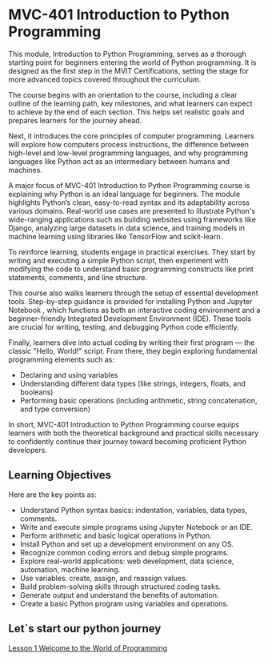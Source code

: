# MVC-401 Introduction to Python Programming
This module, Introduction to Python Programming, serves as a thorough starting point for beginners entering the world of Python programming. It is designed as the first step in the MVIT Certifications, setting the stage for more advanced topics covered throughout the curriculum.

The course begins with an orientation to the course, including a clear outline of the learning path, key milestones, and what learners can expect to achieve by the end of each section. This helps set realistic goals and prepares learners for the journey ahead.

Next, it introduces the core principles of computer programming. Learners will explore how computers process instructions, the difference between high-level and low-level programming languages, and why programming languages like Python act as an intermediary between humans and machines.

A major focus of MVC-401 Introduction to Python Programming course is explaining why Python is an ideal language for beginners. The module highlights Python’s clean, easy-to-read syntax and its adaptability across various domains. Real-world use cases are presented to illustrate Python's wide-ranging applications such as building websites using frameworks like Django, analyzing large datasets in data science, and training models in machine learning using libraries like TensorFlow and scikit-learn.

To reinforce learning, students engage in practical exercises. They start by writing and executing a simple Python script, then experiment with modifying the code to understand basic programming constructs like print statements, comments, and line structure.

This course also walks learners through the setup of essential development tools. Step-by-step guidance is provided for installing Python and Jupyter Notebook , which functions as both an interactive coding environment and a beginner-friendly Integrated Development Environment (IDE). These tools are crucial for writing, testing, and debugging Python code efficiently.

Finally, learners dive into actual coding by writing their first program — the classic "Hello, World!" script. From there, they begin exploring fundamental programming elements such as:
- Declaring and using variables
- Understanding different data types (like strings, integers, floats, and booleans)
- Performing basic operations (including arithmetic, string concatenation, and type conversion)

In short, MVC-401 Introduction to Python Programming course equips learners with both the theoretical background and practical skills necessary to confidently continue their journey toward becoming proficient Python developers.

## Learning Objectives
Here are the key points as:

- Understand Python syntax basics: indentation, variables, data types, comments.
- Write and execute simple programs using Jupyter Notebook or an IDE.
- Perform arithmetic and basic logical operations in Python.
- Install Python and set up a development environment on any OS.
- Recognize common coding errors and debug simple programs.
- Explore real-world applications: web development, data science, automation, machine learning.
- Use variables: create, assign, and reassign values.
- Build problem-solving skills through structured coding tasks.
- Generate output and understand the benefits of automation.
- Create a basic Python program using variables and operations.

## Let`s start our python journey

[Lesson 1 Welcome to the World of Programming](Lesson_01/Readme.md)


